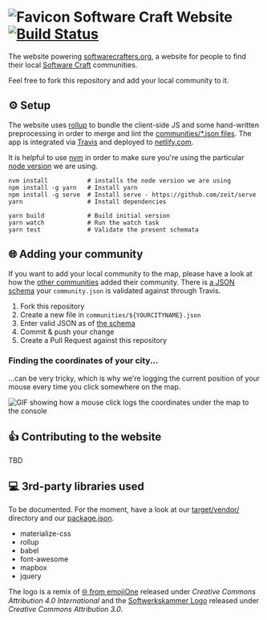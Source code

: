# ![Favicon](target/apple-icon-57x57.png) Software Craft Website [![Build Status](https://travis-ci.org/softwarecrafters/website.svg?branch=master)](https://travis-ci.org/softwarecrafters/website)

The website powering [softwarecrafters.org](https://softwarecrafters.org), a website for people to find their local [Software Craft](http://manifesto.softwarecraftsmanship.org/) communities.

Feel free to fork this repository and add your local community to it.

## ⚙️ Setup

The website uses [rollup](rollupjs.org) to bundle the client-side JS and some hand-written preprocessing in order to merge and lint the [communities/*.json files](communities/). The app is integrated via [Travis](https://travis-ci.org/softwarecrafters/website) and deployed to [netlify.com](https://www.netlify.com/).

It is helpful to use [nvm](https://github.com/creationix/nvm) in order to make sure you're using the particular [node version](.nvmrc) we are using.

```
nvm install           # installs the node version we are using
npm install -g yarn   # Install yarn
npm install -g serve  # Install serve - https://github.com/zeit/serve
yarn                  # Install dependencies

yarn build            # Build initial version
yarn watch            # Run the watch task
yarn test             # Validate the present schemata
```

## 🌐 Adding your community

If you want to add your local community to the map, please have a look at how the [other communities](communities/) added their community. There is [a JSON schema](communities_schema.json) your `community.json` is validated against through Travis.

1. Fork this repository
2. Create a new file in `communities/${YOURCITYNAME}.json`
3. Enter valid JSON as of [the schema](communities_schema.json)
4. Commit & push your change
5. Create a Pull Request against this repository

### Finding the coordinates of your city...

...can be very tricky, which is why we're logging the current position of your mouse every time you click somewhere on the map.

![GIF showing how a mouse click logs the coordinates under the map to the console](docs/finding_coordinates.gif)

## 👍 Contributing to the website

TBD

## 💻 3rd-party libraries used

To be documented. For the moment, have a look at our [target/vendor/](target/vendor) directory and our [package.json](package.json).

- materialize-css
- rollup
- babel
- font-awesome
- mapbox
- jquery

The logo is a remix of [🌐 from emojiOne](https://github.com/emojione/emojione/tree/2.2.7/assets) released under *Creative Commons Attribution 4.0 International* and the [Softwerkskammer Logo](https://github.com/softwerkskammer/softwerkskammer-logos) released under *Creative Commons Attribution 3.0*.
